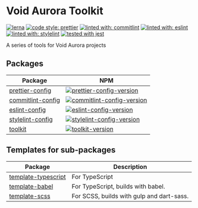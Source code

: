 # Void Aurora Toolkit

[![lerna](https://img.shields.io/badge/maintained%20with-lerna-cc00ff.svg?style=flat-square)](https://lerna.js.org/)
[![code style: prettier](https://img.shields.io/badge/code_style-prettier-ff69b4.svg?style=flat-square)](https://github.com/prettier/prettier)
[![linted with: commitlint](https://img.shields.io/badge/linted_with-commitlint-51b1dd?style=flat-square)](https://github.com/conventional-changelog/commitlint)
[![linted with: eslint](https://img.shields.io/badge/linted_with-eslint-4b32c3?style=flat-square)](https://github.com/eslint/eslint)
[![linted with: stylelint](https://img.shields.io/badge/linted_with-stylelint-dc143c?style=flat-square)](https://github.com/stylelint/stylelint)
[![tested with jest](https://img.shields.io/badge/tested_with-jest-99424f.svg?style=flat-square)](https://github.com/facebook/jest)

A series of tools for Void Aurora projects

## Packages

| Package             | NPM                                                   |
| ------------------- | ----------------------------------------------------- |
| [prettier-config]   | [![prettier-config-version]][prettier-config-npm]     |
| [commitlint-config] | [![commitlint-config-version]][commitlint-config-npm] |
| [eslint-config]     | [![eslint-config-version]][eslint-config-npm]         |
| [stylelint-config]  | [![stylelint-config-version]][stylelint-config-npm]   |
| [toolkit]           | [![toolkit-version]][toolkit-npm]                     |

[prettier-config]: https://github.com/void-aurora/toolkit/tree/master/packages/prettier-config
[prettier-config-version]: https://img.shields.io/npm/v/@void-aurora/prettier-config?style=flat-square
[prettier-config-npm]: https://www.npmjs.com/package/@void-aurora/prettier-config
[commitlint-config]: https://github.com/void-aurora/toolkit/tree/master/packages/commitlint-config
[commitlint-config-version]: https://img.shields.io/npm/v/@void-aurora/commitlint-config?style=flat-square
[commitlint-config-npm]: https://www.npmjs.com/package/@void-aurora/commitlint-config
[eslint-config]: https://github.com/void-aurora/toolkit/tree/master/packages/eslint-config
[eslint-config-version]: https://img.shields.io/npm/v/@void-aurora/eslint-config?style=flat-square
[eslint-config-npm]: https://www.npmjs.com/package/@void-aurora/eslint-config
[stylelint-config]: https://github.com/void-aurora/toolkit/tree/master/packages/stylelint-config
[stylelint-config-version]: https://img.shields.io/npm/v/@void-aurora/stylelint-config?style=flat-square
[stylelint-config-npm]: https://www.npmjs.com/package/@void-aurora/stylelint-config
[toolkit]: https://github.com/void-aurora/toolkit/tree/master/packages/toolkit
[toolkit-version]: https://img.shields.io/npm/v/@void-aurora/toolkit?style=flat-square
[toolkit-npm]: https://www.npmjs.com/package/@void-aurora/toolkit

## Templates for sub-packages

| Package               | Description                               |
| --------------------- | ----------------------------------------- |
| [template-typescript] | For TypeScript                            |
| [template-babel]      | For TypeScript, builds with babel.        |
| [template-scss]       | For SCSS, builds with gulp and dart-sass. |

[template-typescript]: https://github.com/void-aurora/toolkit/tree/master/packages/template-typescript
[template-babel]: https://github.com/void-aurora/toolkit/tree/master/packages/template-babel
[template-scss]: https://github.com/void-aurora/toolkit/tree/master/packages/template-scss
